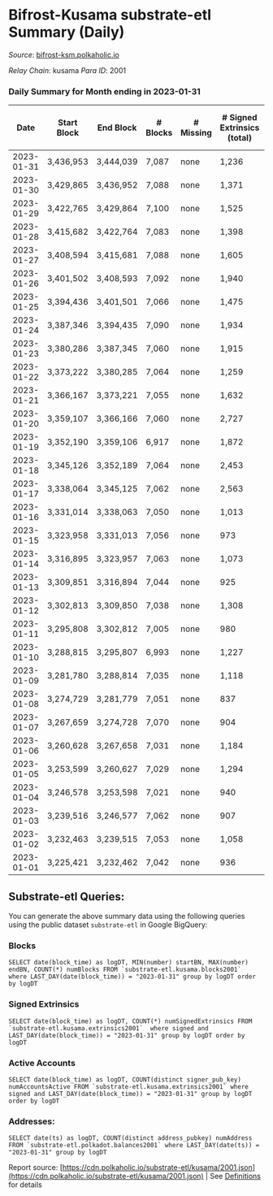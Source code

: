 # Bifrost-Kusama substrate-etl Summary (Daily)

_Source_: [bifrost-ksm.polkaholic.io](https://bifrost-ksm.polkaholic.io)

*Relay Chain*: kusama
*Para ID*: 2001



### Daily Summary for Month ending in 2023-01-31


| Date | Start Block | End Block | # Blocks | # Missing | # Signed Extrinsics (total) | # Active Accounts | # Addresses with Balances | # Events | # Transfers | # XCM Transfers In | # XCM Transfers Out |
| ---- | ----------- | --------- | -------- | --------- | --------------------------- | ----------------- | ------------------------- | -------- | ----------- | ------------------ | ------------------- |
| 2023-01-31 | 3,436,953 | 3,444,039 | 7,087 | none  | 1,236 | 174 | 101,184 | 49,775 | 13,047 ($517,698.64) | 73 ($24,956.55) | 66 ($21,501.60) |
| 2023-01-30 | 3,429,865 | 3,436,952 | 7,088 | none  | 1,371 | 180 | 101,174 | 49,144 | 12,340 ($813,966.57) | 97 ($35,064.15) | 77 ($36,160.83) |
| 2023-01-29 | 3,422,765 | 3,429,864 | 7,100 | none  | 1,525 | 176 | 101,169 | 52,591 | 13,512 ($611,531.55) | 110 ($58,821.84) | 78 ($25,804.31) |
| 2023-01-28 | 3,415,682 | 3,422,764 | 7,083 | none  | 1,398 | 191 | 101,160 | 51,608 | 13,441 ($781,831.68) | 93 ($36,770.16) | 84 ($239,637.28) |
| 2023-01-27 | 3,408,594 | 3,415,681 | 7,088 | none  | 1,605 | 217 | 101,150 | 53,112 | 13,666 ($679,015.23) | 114 ($38,033.47) | 103 ($33,496.04) |
| 2023-01-26 | 3,401,502 | 3,408,593 | 7,092 | none  | 1,940 | 274 | 101,140 | 56,707 | 14,433 ($1,057,423.50) | 127 ($64,942.05) | 107 ($42,664.12) |
| 2023-01-25 | 3,394,436 | 3,401,501 | 7,066 | none  | 1,475 | 186 | 101,124 | 50,733 | 12,746 ($518,886.65) | 123 ($43,425.27) | 102 ($34,475.49) |
| 2023-01-24 | 3,387,346 | 3,394,435 | 7,090 | none  | 1,934 | 221 | 101,110 | 56,489 | 14,188 ($807,819.29) | 143 ($65,573.81) | 138 ($37,714.74) |
| 2023-01-23 | 3,380,286 | 3,387,345 | 7,060 | none  | 1,915 | 184 | 101,098 | 57,106 | 14,635 ($995,362.70) | 175 ($101,814.91) | 202 ($58,105.91) |
| 2023-01-22 | 3,373,222 | 3,380,285 | 7,064 | none  | 1,259 | 157 | 101,088 | 51,577 | 13,841 ($511,029.79) | 109 ($19,651.37) | 78 ($35,472.80) |
| 2023-01-21 | 3,366,167 | 3,373,221 | 7,055 | none  | 1,632 | 186 | 101,077 | 54,688 | 13,906 ($643,251.47) | 110 ($110,244.11) | 106 ($25,034.49) |
| 2023-01-20 | 3,359,107 | 3,366,166 | 7,060 | none  | 2,727 | 336 | 101,067 | 64,172 | 14,576 ($1,796,829.56) | 256 ($325,519.31) | 187 ($246,709.45) |
| 2023-01-19 | 3,352,190 | 3,359,106 | 6,917 | none  | 1,872 | 236 | 101,035 | 57,378 | 14,944 ($1,066,067.68) | 159 ($59,885.76) | 138 ($38,594.20) |
| 2023-01-18 | 3,345,126 | 3,352,189 | 7,064 | none  | 2,453 | 271 | 101,027 | 63,082 | 15,604 ($1,592,192.40) | 212 ($137,520.73) | 216 ($107,358.92) |
| 2023-01-17 | 3,338,064 | 3,345,125 | 7,062 | none  | 2,563 | 333 | 101,016 | 61,429 | 14,715 ($1,357,066.67) | 216 ($83,153.19) | 218 ($52,447.78) |
| 2023-01-16 | 3,331,014 | 3,338,063 | 7,050 | none  | 1,013 | 123 | 101,002 | 49,957 | 13,729 ($311,675.81) | 58 ($1,853.67) | 42 ($105,770.67) |
| 2023-01-15 | 3,323,958 | 3,331,013 | 7,056 | none  | 973 | 119 | 100,994 | 49,666 | 13,703 ($130,017.10) | 52 ($8,179.37) | 25 ($4,324.08) |
| 2023-01-14 | 3,316,895 | 3,323,957 | 7,063 | none  | 1,073 | 128 | 100,992 | 50,865 | 13,906 ($146,048.45) | 104 ($14,030.92) | 66 ($25,003.78) |
| 2023-01-13 | 3,309,851 | 3,316,894 | 7,044 | none  | 925 | 115 | 100,990 | 47,021 | 12,641 ($110,029.25) | 51 ($11,201.27) | 27 ($5,870.33) |
| 2023-01-12 | 3,302,813 | 3,309,850 | 7,038 | none  | 1,308 | 117 | 100,987 | 52,170 | 13,835 ($152,221.13) | 50 ($18,119.94) | 39 ($23,922.31) |
| 2023-01-11 | 3,295,808 | 3,302,812 | 7,005 | none  | 980 | 115 | 100,986 | 49,687 | 13,603 ($117,465.86) | 39 ($2,226.86) | 26 ($7,458.34) |
| 2023-01-10 | 3,288,815 | 3,295,807 | 6,993 | none  | 1,227 | 132 | 100,982 | 49,405 | 12,796 ($176,695.64) | 27 ($8,546.78) | 16 ($8,270.35) |
| 2023-01-09 | 3,281,780 | 3,288,814 | 7,035 | none  | 1,118 | 137 | 100,978 | 50,961 | 13,785 ($144,335.22) | 51 ($11,343.72) | 30 ($41,428.76) |
| 2023-01-08 | 3,274,729 | 3,281,779 | 7,051 | none  | 837 | 94 | 100,968 | 48,550 | 13,466 ($62,939.89) | 37 ($2,377.35) | 9 ($6,644.72) |
| 2023-01-07 | 3,267,659 | 3,274,728 | 7,070 | none  | 904 | 98 | 100,966 | 48,628 | 13,566 ($74,419.98) | 32 ($1,578.04) | 6 ($107.29) |
| 2023-01-06 | 3,260,628 | 3,267,658 | 7,031 | none  | 1,184 | 132 | 100,964 | 47,877 | 12,659 ($192,701.82) | 43 ($3,844.95) | 20 ($1,199.60) |
| 2023-01-05 | 3,253,599 | 3,260,627 | 7,029 | none  | 1,294 | 119 | 100,956 | 52,606 | 13,717 ($123,422.45) | 52 ($5,254.95) | 26 ($6,679.63) |
| 2023-01-04 | 3,246,578 | 3,253,598 | 7,021 | none  | 940 | 106 | 100,954 | 49,782 | 13,782 ($38,538.94) | 62 ($8,147.24) | 38 ($4,980.20) |
| 2023-01-03 | 3,239,516 | 3,246,577 | 7,062 | none  | 907 | 115 | 100,953 | 49,477 | 13,772 ($41,806.71) | 42 ($1,490.61) | 29 ($8,058.18) |
| 2023-01-02 | 3,232,463 | 3,239,515 | 7,053 | none  | 1,058 | 124 | 100,945 | 48,856 | 12,866 ($22,870.06) | 65 ($5,186.97) | 25 ($5,543.18) |
| 2023-01-01 | 3,225,421 | 3,232,462 | 7,042 | none  | 936 | 107 | 100,939 | 50,350 | 13,973 ($74,490.79) | 81 ($23,536.83) | 47 ($6,584.69) |

## Substrate-etl Queries:
You can generate the above summary data using the following queries using the public dataset `substrate-etl` in Google BigQuery:


### Blocks
```
SELECT date(block_time) as logDT, MIN(number) startBN, MAX(number) endBN, COUNT(*) numBlocks FROM `substrate-etl.kusama.blocks2001`  where LAST_DAY(date(block_time)) = "2023-01-31" group by logDT order by logDT
```


### Signed Extrinsics
```
SELECT date(block_time) as logDT, COUNT(*) numSignedExtrinsics FROM `substrate-etl.kusama.extrinsics2001`  where signed and LAST_DAY(date(block_time)) = "2023-01-31" group by logDT order by logDT
```


### Active Accounts
```
SELECT date(block_time) as logDT, COUNT(distinct signer_pub_key) numAccountsActive FROM `substrate-etl.kusama.extrinsics2001` where signed and LAST_DAY(date(block_time)) = "2023-01-31" group by logDT order by logDT
```


### Addresses:
```
SELECT date(ts) as logDT, COUNT(distinct address_pubkey) numAddress FROM `substrate-etl.polkadot.balances2001` where LAST_DAY(date(ts)) = "2023-01-31" group by logDT
```



Report source: [https://cdn.polkaholic.io/substrate-etl/kusama/2001.json](https://cdn.polkaholic.io/substrate-etl/kusama/2001.json) | See [Definitions](/DEFINITIONS.md) for details
